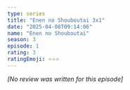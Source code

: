 ```yaml
---
type: series
title: "Enen no Shouboutai 3x1"
date: "2025-04-08T09:14:06"
name: "Enen no Shouboutai"
season: 3
episode: 1
rating: 3
ratingEmoji: ⭐️⭐️⭐️
---
```


*[No review was written for this episode]*
